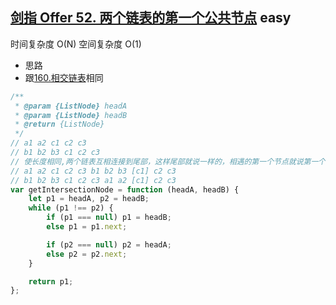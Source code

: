 ## [剑指 Offer 52. 两个链表的第一个公共节点](https://leetcode.cn/problems/liang-ge-lian-biao-de-di-yi-ge-gong-gong-jie-dian-lcof/) <Badge type="success">easy</Badge>

时间复杂度 O(N)
空间复杂度 O(1)

- 思路
- 跟[160.相交链表](/js-logs/linked-list#160相交链表)相同

```js
/**
 * @param {ListNode} headA
 * @param {ListNode} headB
 * @return {ListNode}
 */
// a1 a2 c1 c2 c3
// b1 b2 b3 c1 c2 c3
// 使长度相同,两个链表互相连接到尾部，这样尾部就说一样的，相遇的第一个节点就说第一个公共节点
// a1 a2 c1 c2 c3 b1 b2 b3 [c1] c2 c3
// b1 b2 b3 c1 c2 c3 a1 a2 [c1] c2 c3
var getIntersectionNode = function (headA, headB) {
    let p1 = headA, p2 = headB;
    while (p1 !== p2) {
        if (p1 === null) p1 = headB;
        else p1 = p1.next;

        if (p2 === null) p2 = headA;
        else p2 = p2.next;
    }

    return p1;
};
```
